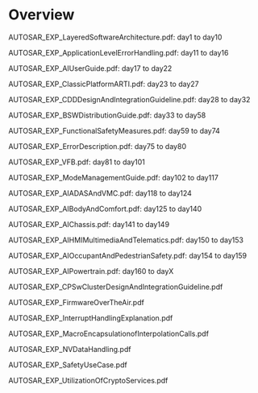 # Overview

AUTOSAR\_EXP\_LayeredSoftwareArchitecture.pdf: day1 to day10

AUTOSAR\_EXP\_ApplicationLevelErrorHandling.pdf: day11 to day16

AUTOSAR\_EXP\_AIUserGuide.pdf: day17 to day22

AUTOSAR\_EXP\_ClassicPlatformARTI.pdf: day23 to day27

AUTOSAR\_EXP\_CDDDesignAndIntegrationGuideline.pdf: day28 to day32

AUTOSAR\_EXP\_BSWDistributionGuide.pdf: day33 to day58

AUTOSAR\_EXP\_FunctionalSafetyMeasures.pdf: day59 to day74

AUTOSAR\_EXP\_ErrorDescription.pdf: day75 to day80

AUTOSAR\_EXP\_VFB.pdf: day81 to day101

AUTOSAR\_EXP\_ModeManagementGuide.pdf: day102 to day117

AUTOSAR\_EXP\_AIADASAndVMC.pdf: day118 to day124

AUTOSAR\_EXP\_AIBodyAndComfort.pdf: day125 to day140

AUTOSAR\_EXP\_AIChassis.pdf: day141 to day149

AUTOSAR\_EXP\_AIHMIMultimediaAndTelematics.pdf: day150 to day153

AUTOSAR\_EXP\_AIOccupantAndPedestrianSafety.pdf: day154 to day159

AUTOSAR\_EXP\_AIPowertrain.pdf: day160 to dayX

AUTOSAR\_EXP\_CPSwClusterDesignAndIntegrationGuideline.pdf

AUTOSAR\_EXP\_FirmwareOverTheAir.pdf

AUTOSAR\_EXP\_InterruptHandlingExplanation.pdf

AUTOSAR\_EXP\_MacroEncapsulationofInterpolationCalls.pdf

AUTOSAR\_EXP\_NVDataHandling.pdf

AUTOSAR\_EXP\_SafetyUseCase.pdf

AUTOSAR\_EXP\_UtilizationOfCryptoServices.pdf
